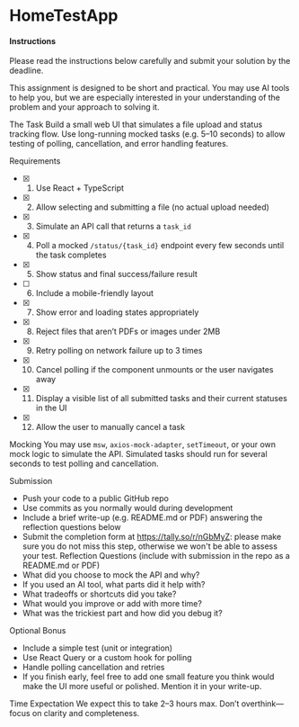 # HomeTestApp

#### Instructions
Please read the instructions below carefully and submit your solution by the deadline.

This assignment is designed to be short and practical. You may use AI tools to help you, but we are especially interested in your understanding of the problem and your approach to solving it.

The Task
Build a small web UI that simulates a file upload and status tracking flow. Use long-running mocked
tasks (e.g. 5–10 seconds) to allow testing of polling, cancellation, and error handling features.

Requirements
- [x] 1. Use React + TypeScript
- [x] 2. Allow selecting and submitting a file (no actual upload needed)
- [x] 3. Simulate an API call that returns a `task_id`
- [x] 4. Poll a mocked `/status/{task_id}` endpoint every few seconds until the task completes
- [x] 5. Show status and final success/failure result
- [ ] 6. Include a mobile-friendly layout
- [x] 7. Show error and loading states appropriately
- [x] 8. Reject files that aren’t PDFs or images under 2MB
- [x] 9. Retry polling on network failure up to 3 times
- [x] 10. Cancel polling if the component unmounts or the user navigates away
- [x] 11. Display a visible list of all submitted tasks and their current statuses in the UI
- [x] 12. Allow the user to manually cancel a task

Mocking
You may use `msw`, `axios-mock-adapter`, `setTimeout`, or your own mock logic to simulate the API.
Simulated tasks should run for several seconds to test polling and cancellation.

Submission
- Push your code to a public GitHub repo
- Use commits as you normally would during development
- Include a brief write-up (e.g. README.md or PDF) answering the reflection questions below
- Submit the completion form at https://tally.so/r/nGbMyZ: please make sure you do not miss this step,
  otherwise we won't be able to assess your test.
  Reflection Questions (include with submission in the repo as a
  README.md or PDF)
- What did you choose to mock the API and why?
- If you used an AI tool, what parts did it help with?
- What tradeoffs or shortcuts did you take?
- What would you improve or add with more time?
- What was the trickiest part and how did you debug it?

Optional Bonus
- Include a simple test (unit or integration)
- Use React Query or a custom hook for polling
- Handle polling cancellation and retries
- If you finish early, feel free to add one small feature you think would make the UI more useful or
  polished. Mention it in your write-up.

Time Expectation
We expect this to take 2–3 hours max. Don’t overthink—focus on clarity and completeness.